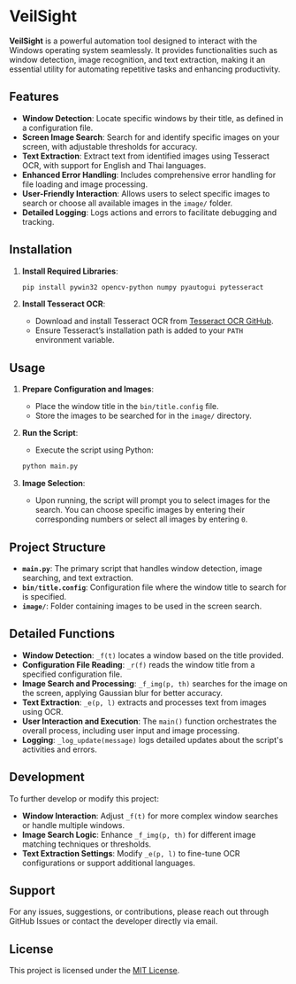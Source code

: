 
# VeilSight

**VeilSight** is a powerful automation tool designed to interact with the Windows operating system seamlessly. It provides functionalities such as window detection, image recognition, and text extraction, making it an essential utility for automating repetitive tasks and enhancing productivity.

## Features

- **Window Detection**: Locate specific windows by their title, as defined in a configuration file.
- **Screen Image Search**: Search for and identify specific images on your screen, with adjustable thresholds for accuracy.
- **Text Extraction**: Extract text from identified images using Tesseract OCR, with support for English and Thai languages.
- **Enhanced Error Handling**: Includes comprehensive error handling for file loading and image processing.
- **User-Friendly Interaction**: Allows users to select specific images to search or choose all available images in the `image/` folder.
- **Detailed Logging**: Logs actions and errors to facilitate debugging and tracking.

## Installation

1. **Install Required Libraries**:

   ```bash
   pip install pywin32 opencv-python numpy pyautogui pytesseract
   ```

2. **Install Tesseract OCR**:

   - Download and install Tesseract OCR from [Tesseract OCR GitHub](https://github.com/tesseract-ocr/tesseract).
   - Ensure Tesseract’s installation path is added to your `PATH` environment variable.

## Usage

1. **Prepare Configuration and Images**:
   - Place the window title in the `bin/title.config` file.
   - Store the images to be searched for in the `image/` directory.

2. **Run the Script**:
   - Execute the script using Python:

   ```bash
   python main.py
   ```

3. **Image Selection**:
   - Upon running, the script will prompt you to select images for the search. You can choose specific images by entering their corresponding numbers or select all images by entering `0`.

## Project Structure

- **`main.py`**: The primary script that handles window detection, image searching, and text extraction.
- **`bin/title.config`**: Configuration file where the window title to search for is specified.
- **`image/`**: Folder containing images to be used in the screen search.

## Detailed Functions

- **Window Detection**: `_f(t)` locates a window based on the title provided.
- **Configuration File Reading**: `_r(f)` reads the window title from a specified configuration file.
- **Image Search and Processing**: `_f_img(p, th)` searches for the image on the screen, applying Gaussian blur for better accuracy.
- **Text Extraction**: `_e(p, l)` extracts and processes text from images using OCR.
- **User Interaction and Execution**: The `main()` function orchestrates the overall process, including user input and image processing.
- **Logging**: `_log_update(message)` logs detailed updates about the script's activities and errors.

## Development

To further develop or modify this project:

- **Window Interaction**: Adjust `_f(t)` for more complex window searches or handle multiple windows.
- **Image Search Logic**: Enhance `_f_img(p, th)` for different image matching techniques or thresholds.
- **Text Extraction Settings**: Modify `_e(p, l)` to fine-tune OCR configurations or support additional languages.

## Support

For any issues, suggestions, or contributions, please reach out through GitHub Issues or contact the developer directly via email.

## License

This project is licensed under the [MIT License](LICENSE).
